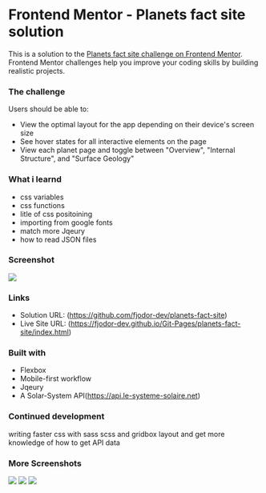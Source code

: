 # Frontend Mentor - Planets fact site solution

This is a solution to the [Planets fact site challenge on Frontend Mentor](https://www.frontendmentor.io/challenges/planets-fact-site-gazqN8w_f). Frontend Mentor challenges help you improve your coding skills by building realistic projects. 

### The challenge

Users should be able to:

- View the optimal layout for the app depending on their device's screen size
- See hover states for all interactive elements on the page
- View each planet page and toggle between "Overview", "Internal Structure", and "Surface Geology"

### What i learnd

- css variables
- css functions
- litle of css positoining
- importing from google fonts
- match more Jqeury
- how to read JSON files

### Screenshot

![](Screenshot%202022-06-08%20at%2015-29-19%20Frontend%20Mentor%20Planets%20fact%20site.png)

### Links

- Solution URL: (https://github.com/fjodor-dev/planets-fact-site)
- Live Site URL: (https://fjodor-dev.github.io/Git-Pages/planets-fact-site/index.html)

### Built with

- Flexbox
- Mobile-first workflow
- Jqeury
- A Solar-System API(https://api.le-systeme-solaire.net)

### Continued development

writing faster css with sass scss and gridbox layout and get more knowledge of how to get API data

### More Screenshots

![](Screenshot%202022-06-08%20at%2015-41-38%20Frontend%20Mentor%20Planets%20fact%20site.png)
![](Screenshot%202022-06-08%20at%2015-42-05%20Frontend%20Mentor%20Planets%20fact%20site.png)
![](Screenshot%202022-06-08%20at%2015-43-55%20Frontend%20Mentor%20Planets%20fact%20site.png)

